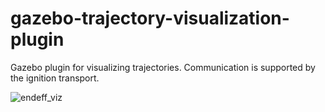 # gazebo-trajectory-visualization-plugin
Gazebo plugin for visualizing trajectories. Communication is supported by the ignition transport.

![endeff_viz](https://cloud.githubusercontent.com/assets/7841720/21016520/1ebdb968-bd66-11e6-9c1d-e34bb7813403.png)

